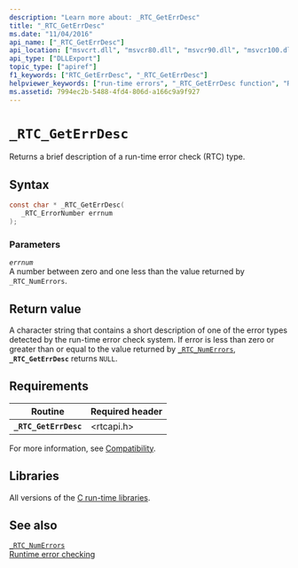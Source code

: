 ```yaml
---
description: "Learn more about: _RTC_GetErrDesc"
title: "_RTC_GetErrDesc"
ms.date: "11/04/2016"
api_name: ["_RTC_GetErrDesc"]
api_location: ["msvcrt.dll", "msvcr80.dll", "msvcr90.dll", "msvcr100.dll", "msvcr100_clr0400.dll", "msvcr110.dll", "msvcr110_clr0400.dll", "msvcr120.dll", "msvcr120_clr0400.dll", "ucrtbase.dll"]
api_type: ["DLLExport"]
topic_type: ["apiref"]
f1_keywords: ["RTC_GetErrDesc", "_RTC_GetErrDesc"]
helpviewer_keywords: ["run-time errors", "_RTC_GetErrDesc function", "RTC_GetErrDesc function"]
ms.assetid: 7994ec2b-5488-4fd4-806d-a166c9a9f927
---
```

# `_RTC_GetErrDesc`

Returns a brief description of a run-time error check (RTC) type.

## Syntax

```C
const char * _RTC_GetErrDesc(
   _RTC_ErrorNumber errnum
);
```

### Parameters

*`errnum`*\
A number between zero and one less than the value returned by `_RTC_NumErrors`.

## Return value

A character string that contains a short description of one of the error types detected by the run-time error check system. If error is less than zero or greater than or equal to the value returned by [`_RTC_NumErrors`](rtc-numerrors.md), **`_RTC_GetErrDesc`** returns `NULL`.

## Requirements

|Routine|Required header|
|-------------|---------------------|
|**`_RTC_GetErrDesc`**|\<rtcapi.h>|

For more information, see [Compatibility](../compatibility.md).

## Libraries

All versions of the [C run-time libraries](../crt-library-features.md).

## See also

[`_RTC_NumErrors`](rtc-numerrors.md)\
[Runtime error checking](../run-time-error-checking.md)

